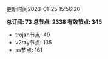 更新时间2023-01-25 15:56:20

**总订阅: 73**
**总节点: 2338**
**有效节点: 345**
- trojan节点: 49
- v2ray节点: 135
- ss节点: 161
